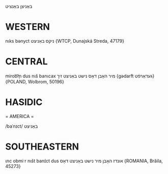 באַניצן
באַנציט

WESTERN
========

nɩks bənyct ניקס באַניצט {WTCP, Dunajská Streda, 47179}

CENTRAL
========

mirob͡m̩ dus nɩš banɩcax מיר האָבן דאָס נישט באַניצט זיך {gədarft געדאַרפֿט} {POLAND, Wolbrom, 50196}

HASIDIC
=======
= AMERICA = 

/baˈnɪct/ באַניצט

SOUTHEASTERN
==============

ɩnc obmiˑr nɩšt banɪ́ct dus אונדז האָבן מיר נישט באַניצט דאָס {ROMANIA, Brăila, 45273}

